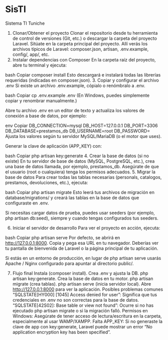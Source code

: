 # SisTI
 Sistema TI Tuniche


1. Clonar/Obtener el proyecto
Clonar el repositorio desde tu herramienta de control de versiones (Git, etc.) o descargar la carpeta del proyecto Laravel.
Sitúate en la carpeta principal del proyecto. Allí verás los archivos típicos de Laravel: composer.json, artisan, .env.example, config/, app/, etc.
2. Instalar dependencias con Composer
En la carpeta raíz del proyecto, abre tu terminal y ejecuta:

bash
Copiar
composer install
Esto descargará e instalará todas las librerías requeridas (indicadas en composer.json).
3. Copiar y configurar el archivo .env
Si existe un archivo .env.example, cópialo o renómbralo a .env.

bash
Copiar
cp .env.example .env
(En Windows, puedes simplemente copiar y renombrar manualmente.)

Abre tu archivo .env en un editor de texto y actualiza los valores de conexión a base de datos, por ejemplo:

env
Copiar
DB_CONNECTION=mysql
DB_HOST=127.0.0.1
DB_PORT=3306
DB_DATABASE=prestamos_db
DB_USERNAME=root
DB_PASSWORD=
Ajusta los valores según tu servidor MySQL/MariaDB (o el motor que uses).

Generar la clave de aplicación (APP_KEY) con:

bash
Copiar
php artisan key:generate
4. Crear la base de datos (si no existe)
En tu servidor de base de datos (MySQL, PostgreSQL, etc.), crea una base de datos llamada, por ejemplo, prestamos_db.
Asegúrate de que el usuario (root o cualquiera) tenga los permisos adecuados.
5. Migrar la base de datos
Para crear todas las tablas necesarias (personals, catalogos, prestamos, devoluciones, etc.), ejecuta:

bash
Copiar
php artisan migrate
Esto leerá tus archivos de migración en database/migrations/ y creará las tablas en la base de datos que configuraste en .env.

Si necesitas cargar datos de prueba, puedes usar seeders (por ejemplo, php artisan db:seed), siempre y cuando tengas configurados tus seeders.

6. Iniciar el servidor de desarrollo
Para ver el proyecto en acción, ejecuta:

bash
Copiar
php artisan serve
Por defecto, se abrirá en http://127.0.0.1:8000. Copia y pega esa URL en tu navegador. Deberías ver tu pantalla de bienvenida de Laravel o la página principal de tu aplicación.

Si estás en un entorno de producción, en lugar de php artisan serve usarás Apache / Nginx configurado para apuntar al directorio public/.

7. Flujo final
Instala (composer install).
Crea .env y ajusta la DB.
php artisan key:generate.
Crea la base de datos en tu motor.
php artisan migrate (crea tablas).
php artisan serve (inicia servidor local).
Abre http://127.0.0.1:8000 para ver la aplicación.
Posibles problemas comunes
“SQLSTATE[HY000] [1045] Access denied for user”: Significa que tus credenciales en .env no son correctas para la base de datos.
“SQLSTATE[42S02]: Base table or view not found”: Ocurre si no has ejecutado php artisan migrate o si la migración falló.
Permisos en Windows: Asegúrate de tener acceso de lectura/escritura en la carpeta, especialmente al usar WAMP/XAMPP.
Falta APP_KEY: Si no generaste la clave de app con key:generate, Laravel puede mostrar un error “No application encryption key has been specified”.

